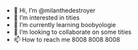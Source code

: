 - 👋 Hi, I’m @milanthedestroyer
- 👀 I’m interested in tities
- 🌱 I’m currently learning boobyologie
- 💞️ I’m looking to collaborate on some tities
- 📫 How to reach me 8008 8008 8008

<!---
milanthedestroyer/milanthedestroyer is a ✨ special ✨ repository because its `README.md` (this file) appears on your GitHub profile.
You can click the Preview link to take a look at your changes.
--->

